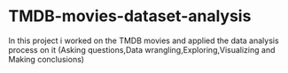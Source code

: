 # TMDB-movies-dataset-analysis
In this project i worked on the TMDB movies and applied the data analysis process on it (Asking questions,Data wrangling,Exploring,Visualizing and Making conclusions) 
